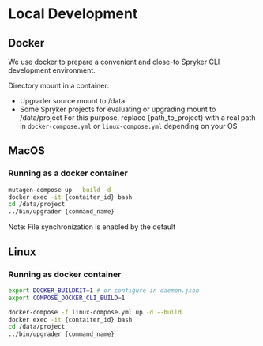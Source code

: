 # Local Development

## Docker

We use docker to prepare a convenient and close-to Spryker CLI development environment.

Directory mount in a container:
- Upgrader source mount to /data
- Some Spryker projects for evaluating or upgrading mount to /data/project
  For this purpose, replace {path_to_project} with a real path in `docker-compose.yml` or `linux-compose.yml` depending on your OS

## MacOS

### Running as a docker container

```bash
mutagen-compose up --build -d
docker exec -it {contaiter_id} bash
cd /data/project
../bin/upgrader {command_name}
```

Note: File synchronization is enabled by the default

## Linux

### Running as docker container

```bash
export DOCKER_BUILDKIT=1 # or configure in daemon.json
export COMPOSE_DOCKER_CLI_BUILD=1

docker-compose -f linux-compose.yml up -d --build
docker exec -it {contaiter_id} bash
cd /data/project
../bin/upgrader {command_name}
```
